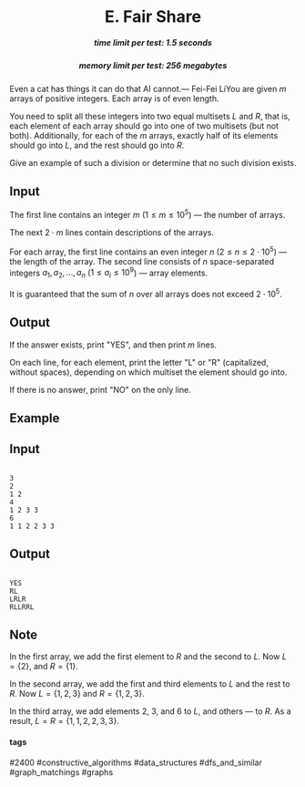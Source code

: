 <h1 style='text-align: center;'> E. Fair Share</h1>

<h5 style='text-align: center;'>time limit per test: 1.5 seconds</h5>
<h5 style='text-align: center;'>memory limit per test: 256 megabytes</h5>

Even a cat has things it can do that AI cannot.— Fei-Fei LiYou are given $m$ arrays of positive integers. Each array is of even length.

You need to split all these integers into two equal multisets $L$ and $R$, that is, each element of each array should go into one of two multisets (but not both). Additionally, for each of the $m$ arrays, exactly half of its elements should go into $L$, and the rest should go into $R$.

Give an example of such a division or determine that no such division exists.

## Input

The first line contains an integer $m$ ($1 \le m \le 10 ^ 5$) — the number of arrays.

The next $2 \cdot m$ lines contain descriptions of the arrays.

For each array, the first line contains an even integer $n$ ($2 \le n \le 2 \cdot 10 ^ 5$) — the length of the array. The second line consists of $n$ space-separated integers $a_1, a_2, \dots, a_n$ ($1 \le a_i \le 10 ^ 9$) — array elements.

It is guaranteed that the sum of $n$ over all arrays does not exceed $2 \cdot 10^5$.

## Output

If the answer exists, print "YES", and then print $m$ lines.

On each line, for each element, print the letter "L" or "R" (capitalized, without spaces), depending on which multiset the element should go into.

If there is no answer, print "NO" on the only line.

## Example

## Input


```

3
2
1 2
4
1 2 3 3
6
1 1 2 2 3 3

```
## Output


```

YES
RL
LRLR
RLLRRL

```
## Note

In the first array, we add the first element to $R$ and the second to $L$. Now $L = \{2\}$, and $R = \{1\}$.

In the second array, we add the first and third elements to $L$ and the rest to $R$. Now $L = \{1, 2, 3\}$ and $R = \{1, 2, 3\}$.

In the third array, we add elements 2, 3, and 6 to $L$, and others — to $R$. As a result, $L = R = \{1, 1, 2, 2, 3, 3\}$.



#### tags 

#2400 #constructive_algorithms #data_structures #dfs_and_similar #graph_matchings #graphs 